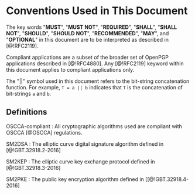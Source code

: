 #  Conventions Used in This Document

The key words "**MUST**", "**MUST NOT**", "**REQUIRED**", "**SHALL**",
"**SHALL NOT**", "**SHOULD**", "**SHOULD NOT**", "**RECOMMENDED**",
"**MAY**", and "**OPTIONAL**" in this document are to be interpreted
as described in [@!RFC2119].

Compliant applications are a subset of the broader set of OpenPGP
applications described in [@!RFC4880]. Any [@!RFC2119] keyword within
this document applies to compliant applications only.

The "||" symbol used in this document refers to the bit-string
concatenation function. For example, `T = a || b` indicates that `T`
is the concatenation of bit-strings `a` and `b`.

##  Definitions

OSCCA-compliant
: All cryptographic algorithms used are compliant with OSCCA [@OSCCA] regulations.

SM2DSA
: The elliptic curve digital signature algorithm defined in [@!GBT.32918.2-2016]

SM2KEP
: The elliptic curve key exchange protocol defined in [@!GBT.32918.3-2016]

SM2PKE
: The public key encryption algorithm defined in [[@!GBT.32918.4-2016]

